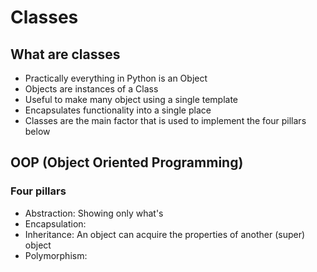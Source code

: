 # Classes
## What are classes
- Practically everything in Python is an Object
- Objects are instances of a Class
- Useful to make many object using a single template
- Encapsulates functionality into a single place
- Classes are the main factor that is used to implement the four pillars below
## OOP (Object Oriented Programming)
### Four pillars
- Abstraction: Showing only what's 
- Encapsulation: 
- Inheritance: An object can acquire the properties of another (super) object
- Polymorphism: 
### 